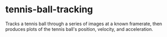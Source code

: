 # tennis-ball-tracking
Tracks a tennis ball through a series of images at a known framerate, then produces plots of the tennis ball's position, velocity, and acceleration.
